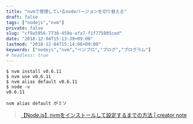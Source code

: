 ```yaml
---
title: "nvmで管理しているnodeバージョンを切り替える"
draft: false
tags: ["nodejs","nvm"]
private: false
slug: "cf9a5956-7738-459a-afa7-f1f775805ced"
date: "2018-12-04T15:13:39+09:00"
lastmod: "2018-12-04T15:14:08+09:00"
keywords: ["nodejs","nvm","ベジプロ","プログ","プログラム"]
# headless: true
---
```


```
$ nvm install v0.6.11
$ nvm use v0.6.11
$ nvm alias default v0.6.11
$ node -v
v0.6.11
```

```!
nvm alias default がミソ
```

> [【Node.js】nvmをインストールして設定するまでの方法 | creator note](http://creator.cotapon.org/articles/node-js/%E3%80%90node-js%E3%80%91nvm%E3%82%92%E3%82%A4%E3%83%B3%E3%82%B9%E3%83%88%E3%83%BC%E3%83%AB%E3%81%97%E3%81%A6%E8%A8%AD%E5%AE%9A%E3%81%99%E3%82%8B%E3%81%BE%E3%81%A7%E3%81%AE%E6%96%B9%E6%B3%95)
